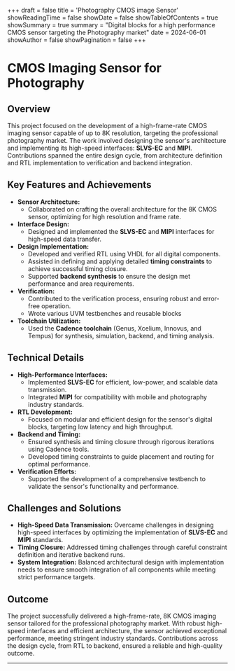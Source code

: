 +++
draft = false
title = 'Photography CMOS image Sensor'
showReadingTime = false
showDate = false
showTableOfContents = true
showSummary = true
summary = "Digital blocks for a high performance CMOS sensor targeting the Photography market"
date = 2024-06-01
showAuthor = false
showPagination =  false
+++

# CMOS Imaging Sensor for Photography

## Overview
This project focused on the development of a high-frame-rate CMOS imaging sensor capable of up to 8K resolution, targeting the professional photography market. The work involved designing the sensor's architecture and implementing its high-speed interfaces: **SLVS-EC** and **MIPI**. Contributions spanned the entire design cycle, from architecture definition and RTL implementation to verification and backend integration.

## Key Features and Achievements
- **Sensor Architecture:**
  - Collaborated on crafting the overall architecture for the 8K CMOS sensor, optimizing for high resolution and frame rate.
- **Interface Design:**
  - Designed and implemented the **SLVS-EC** and **MIPI** interfaces for high-speed data transfer.
- **Design Implementation:**
  - Developed and verified RTL using VHDL for all digital components.
  - Assisted in defining and applying detailed **timing constraints** to achieve successful timing closure.
  - Supported **backend synthesis** to ensure the design met performance and area requirements.
- **Verification:**
  - Contributed to the verification process, ensuring robust and error-free operation.
  - Wrote various UVM testbenches and reusable blocks
- **Toolchain Utilization:**
  - Used the **Cadence toolchain** (Genus, Xcelium, Innovus, and Tempus) for synthesis, simulation, backend, and timing analysis.

## Technical Details
- **High-Performance Interfaces:**
  - Implemented **SLVS-EC** for efficient, low-power, and scalable data transmission.
  - Integrated **MIPI** for compatibility with mobile and photography industry standards.
- **RTL Development:**
  - Focused on modular and efficient design for the sensor's digital blocks, targeting low latency and high throughput.
- **Backend and Timing:**
  - Ensured synthesis and timing closure through rigorous iterations using Cadence tools.
  - Developed timing constraints to guide placement and routing for optimal performance.
- **Verification Efforts:**
  - Supported the development of a comprehensive testbench to validate the sensor's functionality and performance.

## Challenges and Solutions
- **High-Speed Data Transmission:** Overcame challenges in designing high-speed interfaces by optimizing the implementation of **SLVS-EC** and **MIPI** standards.
- **Timing Closure:** Addressed timing challenges through careful constraint definition and iterative backend runs.
- **System Integration:** Balanced architectural design with implementation needs to ensure smooth integration of all components while meeting strict performance targets.

## Outcome
The project successfully delivered a high-frame-rate, 8K CMOS imaging sensor tailored for the professional photography market. With robust high-speed interfaces and efficient architecture, the sensor achieved exceptional performance, meeting stringent industry standards. Contributions across the design cycle, from RTL to backend, ensured a reliable and high-quality outcome.

---
